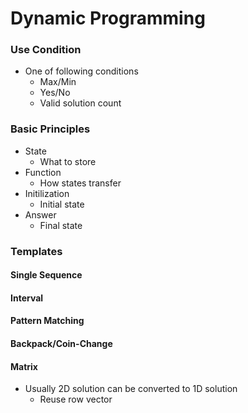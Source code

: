 # Dynamic Programming

### Use Condition

* One of following conditions
  * Max/Min
  * Yes/No
  * Valid solution count

### Basic Principles

* State
  * What to store
* Function
  * How states transfer
* Initilization
  * Initial state
* Answer
  * Final state

### Templates

#### Single Sequence

#### Interval

#### Pattern Matching

#### Backpack/Coin-Change

#### Matrix

* Usually 2D solution can be converted to 1D solution
  * Reuse row vector




